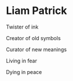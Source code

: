 # Liam Patrick
Twister of ink

Creator of old symbols

Curator of new meanings

Living in fear

Dying in peace

